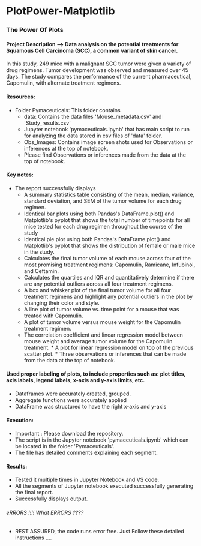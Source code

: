 # PlotPower-Matplotlib
### The Power Of Plots
#### Project Description --> Data analysis on the potential treatments for Squamous Cell Carcinoma (SCC), a common variant of skin cancer.
In this study, 249 mice with a malignant SCC tumor were given a variety of drug regimens. Tumor development was observed and measured over 45 days. The study compares the performance of the current pharmaceutical, Capomulin, with alternate treatment regimens. 

#### Resources:
   * Folder Pymaceuticals: This folder contains 
      * data: Contains the data files 'Mouse_metadata.csv' and 'Study_results.csv'
      * Jupyter notebook 'pymaceuticals.ipynb' that has main script to run for analyzing the data stored in csv files of 'data' folder.
      * Obs_Images: Contains image screen shots used for Observations or inferences at the top of notebook.
      * Please find Observations or inferences made from the data at the top of notebook.
#### Key notes:
   * The report successfully displays 
      * A summary statistics table consisting of the mean, median, variance, standard deviation, and SEM of the tumor volume for each drug regimen.
      * Identical bar plots using both Pandas's DataFrame.plot() and Matplotlib's pyplot that shows the total number of timepoints for all mice tested for each drug regimen throughout the course of the study
      * Identical pie plot using both Pandas's DataFrame.plot() and Matplotlib's pyplot that shows the distribution of female or male mice in the study.
	  * Calculates the final tumor volume of each mouse across four of the most promising treatment regimens: Capomulin, Ramicane, Infubinol, and Ceftamin.      
	  * Calculates the quartiles and IQR and quantitatively determine if there are any potential outliers across all four treatment regimens.      
	  * A box and whisker plot of the final tumor volume for all four treatment regimens and highlight any potential outliers in the plot by changing their color and style.
      * A line plot of tumor volume vs. time point for a mouse that was treated with Capomulin.
      * A plot of tumor volume versus mouse weight for the Capomulin treatment regimen.
      * The correlation coefficient and linear regression model between mouse weight and average tumor volume for the Capomulin treatment. 
	* A plot for linear regression model on top of the previous scatter plot.
	* Three observations or inferences that can be made from the data at the top of notebook.
 
#### Used proper labeling of plots, to include properties such as: plot titles, axis labels, legend labels, x-axis and y-axis limits, etc.
   * Dataframes were accurately created, grouped.
   * Aggregate functions were accurately applied
   * DataFrame was structured to have the right x-axis and y-axis

#### Execution:
  * Important : Please download the repository.
  * The script is in the Jupyter notebook 'pymaceuticals.ipynb' which can be located in the folder 'Pymaceuticals'.
  * The file has detailed comments explaining each segment.
    
#### Results:
   * Tested it multiple times in Jupyter Notebook and VS code.
   * All the segments of Jupyter notebook executed successfully generating the final report.
   * Successfully displays output.

###### eRRORS !!!! What ERRORS ????
* REST ASSURED, the code runs error free. Just Follow these detailed instructions ....


